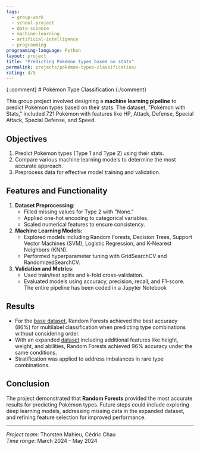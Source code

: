 ```yaml
---
tags:
  - group-work
  - school-project
  - data-science
  - machine-learning
  - artificial-intelligence
  - programming
programming-language: Python
layout: project
title: "Predicting Pokémon types based on stats"
permalink: projects/pokémon-types-classification/
rating: 4/5
---
```

{::comment} # Pokémon Type Classification {:/comment}

This group project involved designing a **machine learning pipeline** to predict Pokémon types based on their stats. The dataset, "Pokémon with Stats," included 721 Pokémon with features like HP, Attack, Defense, Special Attack, Special Defense, and Speed.

## Objectives

1. Predict Pokémon types (Type 1 and Type 2) using their stats.
2. Compare various machine learning models to determine the most accurate approach.
3. Preprocess data for effective model training and validation.

## Features and Functionality

1. **Dataset Preprocessing**:
   - Filled missing values for Type 2 with "None."
   - Applied one-hot encoding to categorical variables.
   - Scaled numerical features to ensure consistency.
2. **Machine Learning Models**:
   - Explored models including Random Forests, Decision Trees, Support Vector Machines (SVM), Logistic Regression, and K-Nearest Neighbors (KNN).
   - Performed hyperparameter tuning with GridSearchCV and RandomizedSearchCV.
3. **Validation and Metrics**:
   - Used train/test splits and k-fold cross-validation.
   - Evaluated models using accuracy, precision, recall, and F1-score.
The entire pipeline has been coded in a Jupyter Notebook
## Results

- For the [base dataset](/assets/main.html), Random Forests achieved the best accuracy (86%) for multilabel classification when predicting type combinations without considering order.
- With an expanded [dataset](/assets/larger%20dataset.html) including additional features like height, weight, and abilities, Random Forests achieved 96% accuracy under the same conditions.
- Stratification was applied to address imbalances in rare type combinations.

## Conclusion

The project demonstrated that **Random Forests** provided the most accurate results for predicting Pokémon types. Future steps could include exploring deep learning models, addressing missing data in the expanded dataset, and refining feature selection for improved performance.

---

*Project team*: Thorsten Mahieu, Cédric Chau  
*Time range*: March 2024 - May 2024  